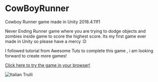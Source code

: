 # CowBoyRunner

Cowboy Runner game made in Unity 2018.4.11f1

Never Ending Runner game where you are trying to dodge objects and zombies inside game to score the highest score.
Its my first game ever made in Unity so please have a mercy :D

I followed tutorial from Awesome Tuts to complete this game , i am looking forward to create more games!

<a href="http://mario-antolovic.com/cowboymaster/index3.html" target="_blank">Click here to try the game in your browser!</a>

<img src="http://mario-antolovic.com/src/img/menugame.png" alt="Italian Trulli">
